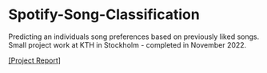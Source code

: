 # Spotify-Song-Classification
Predicting an individuals song preferences based on previously liked songs. Small project work at KTH in Stockholm - completed in November 2022.

[[Project Report]](https://github.com/ShriyaBhatija/Spotify-Song-Classification/blob/main/Report.pdf)
